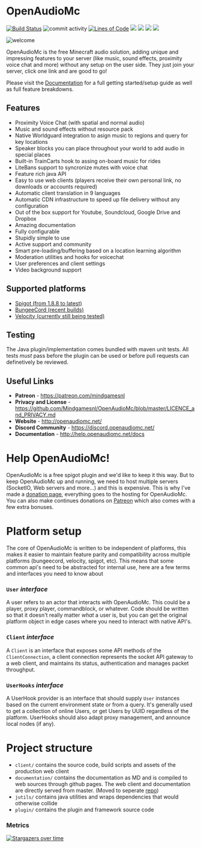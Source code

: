 # OpenAudioMc
[![Build Status](https://travis-ci.org/Mindgamesnl/OpenAudioMc.svg?branch=master)](https://travis-ci.org/Mindgamesnl/OpenAudioMc)
![commit activity](https://img.shields.io/github/commit-activity/4w/mindgamesnl/openaudiomc.svg)
[![Lines of Code](https://img.shields.io/tokei/lines/github/Mindgamesnl/OpenAudioMc)](https://github.com/Mindgamesnl/OpenAudioMc)
[![](https://img.shields.io/github/stars/Mindgamesnl/OpenAudioMc.svg?label=Stars&logo=github)](https://github.com/Mindgamesnl/OpenAudioMc/stargazers)
[![](https://img.shields.io/badge/Paper-1.17.1-brightgreen.svg?colorB=DC3340)](https://papermc.io/downloads)
[![](https://img.shields.io/discord/245497740589662209.svg?color=%237289da&label=Discord&logo=discord&logoColor=%237289da)](https://discord.gg/C4ZZ6u2)
[![](https://img.shields.io/badge/Patreon-Support-orange.svg?logo=Patreon)](https://www.patreon.com/mindgamesnl)

![welcome](https://i.imgur.com/OEvbUQb_d.png?maxwidth=1920&fidelity=grand)

OpenAudioMc is the free Minecraft audio solution, adding unique and impressing features to your server (like music, sound effects, proximity voice chat and more) without any setup on the user side. They just join your server, click one link and are good to go!

Please visit the [Documentation](https://help.openaudiomc.net/docs) for a full getting started/setup guide as well as full feature breakdowns.

## Features
 - Proximity Voice Chat (with spatial and normal audio)
 - Music and sound effects without resource pack
 - Native Worldguard integration to asign music to regions and query for key locations
 - Speaker blocks you can place throughout your world to add audio in special places
 - Built-in TrainCarts hook to assing on-board music for rides
 - LiteBans support to syncronize mutes with voice chat
 - Feature rich java API
 - Easy to use web clients (players receive their own personal link, no downloads or accounts required)
 - Automatic client translation in 9 languages
 - Automatic CDN infrastructure to speed up file delivery without any configuration
 - Out of the box support for Youtube, Soundcloud, Google Drive and Dropbox
 - Amazing documentation
 - Fully configurable
 - Stupidly simple to use
 - Active support and community
 - Smart pre-loading/buffering based on a location learning algorithm
 - Moderation utilities and hooks for voicechat
 - User preferences and client settings
 - Video background support

## Supported platforms
 - [Spigot (from 1.8.8 to latest)](https://www.spigotmc.org/resources/openaudiomc-open-source-audio-client.30691/ "Spigot Plugin Page")
 - [BungeeCord (recent builds)](https://www.spigotmc.org/resources/openaudiomc-open-source-audio-client.30691/ "Spigot Plugin Page")
 - [Velocity (currently still being tested)](https://www.spigotmc.org/resources/openaudiomc-open-source-audio-client.30691/ "Spigot Plugin Page")

## Testing
The Java plugin/implementation comes bundled with maven unit tests. All tests *must* pass before the plugin can be used or before pull requests can definetively be reviewed.

## Useful Links
* **Patreon** - <https://patreon.com/mindgamesnl>
* **Privacy and License** - <https://github.com/Mindgamesnl/OpenAudioMc/blob/master/LICENCE_and_PRIVACY.md>
* **Website** - <http://openaudiomc.net/>
* **Discord Community** - <https://discord.openaudiomc.net/>
* **Documentation** - <http://help.openaudiomc.net/docs>

# Help OpenAudioMc!
OpenAudioMc is a free spigot plugin and we'd like to keep it this way.  But to keep OpenAudioMc up and running, we need to host multiple servers (SocketIO, Web servers and more...) and this is expensive. This is why I've made a [donation page](http://donate.craftmend.com/), everything goes to the hosting for OpenAudioMc. You can also make continues donations on [Patreon](https://patreon.com/mindgamesnl) which also comes with a few extra bonuses.

# Platform setup
The core of OpenAudioMc is written to be independent of platforms, this makes it easier to maintain feature parity and compatibility across multiple platforms (bungeecord, velocity, spigot, etc). This means that some common api's need to be abstracted for internal use, here are a few terms and interfaces you need to know about
### `User` *interface*
A user refers to an actor that interacts with OpenAudioMc. This could be a player, proxy player, commandblock, or whatever. Code should be written so that it doesn't really matter *what* a user is, but you can get the original platform object in edge cases where you need to interact with native API's.
### `Client` *interface*
A `Client` is an interface that exposes some API methods of the `ClientConnection`, a client connection represents the socket API gateway to a web client, and maintains its status, authentication and manages packet throughput.
### `UserHooks` *interface*
A UserHook provider is an interface that should supply `User` instances based on the current environment state or from a query. It's generally used to get a collection of online Users, or get Users by UUID regardless of the platform. UserHooks should also adapt proxy management, and announce local nodes (if any).

# Project structure
 - `client/` contains the source code, build scripts and assets of the production web client
 - `documentation/` contains the documentation as MD and is compiled to web sources through github pages. The web client and documentation are directly served from master. (Moved to seperate [repo](https://github.com/OpenAudioMc/documentation))
 - `jutils/` contains java utilities and wraps dependencies that would otherwise collide
 - `plugin/` contains the plugin and framework source code

### Metrics
[![Stargazers over time](https://starchart.cc/Mindgamesnl/openaudiomc.svg)](https://starchart.cc/Mindgamesnl/openaudiomc)